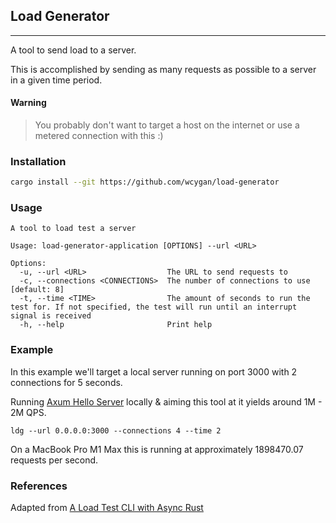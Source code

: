 ## Load Generator

---

A tool to send load to a server.

This is accomplished by sending as many requests as possible to a server in a given time period.

#### Warning

> You probably don't want to target a host on the internet or use a metered connection with this :)

### Installation

```bash
cargo install --git https://github.com/wcygan/load-generator
```

### Usage

```
A tool to load test a server

Usage: load-generator-application [OPTIONS] --url <URL>

Options:
  -u, --url <URL>                  The URL to send requests to
  -c, --connections <CONNECTIONS>  The number of connections to use [default: 8]
  -t, --time <TIME>                The amount of seconds to run the test for. If not specified, the test will run until an interrupt signal is received
  -h, --help                       Print help

```

### Example

In this example we'll target a local server running on port 3000 with 2 connections for 5 seconds.

Running [Axum Hello Server](https://github.com/wcygan/lib-wc/tree/master/experiments/axum-hello-server) locally & aiming this tool at it yields around 1M - 2M QPS.

```
ldg --url 0.0.0.0:3000 --connections 4 --time 2
```

On a MacBook Pro M1 Max this is running at approximately 1898470.07 requests per second.

### References

Adapted from [A Load Test CLI with Async Rust](https://www.manning.com/liveprojectseries/a-load-test-cli-with-async-rust-ser)
